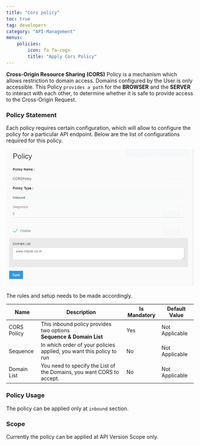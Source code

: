 ```yaml
---
title: "Cors policy"
toc: true
tag: developers
category: "API-Management"
menus: 
    policies:
        icon: fa fa-cogs
        title: "Apply Cors Policy" 
---
```


**Cross-Origin Resource Sharing (CORS)** Policy is a mechanism which allows restriction to domain access. Domains configured by the User is only accessible. 
This Policy `provides a path` for the **BROWSER** and the **SERVER** to interact with each other, to determine whether it is safe to
provide access to the Cross-Origin Request. 

### Policy Statement

Each policy requires certain configuration, which will allow to configure the policy for a particular API endpoint. 
Below are the list of configurations required for this policy.

![cors-policy](/staticfiles/api-management/media/cors-policy.PNG)

The rules and setup needs to be made accordingly. 

|Name|Description|Is Mandatory|Default Value|
|-----------|--------------------------------------------------------|----------|----------|
|CORS Policy|This inbound policy provides two options  <br/> __Sequence & Domain List__ |Yes| Not Applicable |
|Sequence|In which order of your policies applied, you want this policy to run |No|Not Applicable|
|Domain List|You need to specify the List of the Domains, you want CORS to accept. |No|Not Applicable|

### Policy Usage

The policy can be applied only at `inbound` section.

### Scope

Currently the policy can be applied at API Version Scope only.